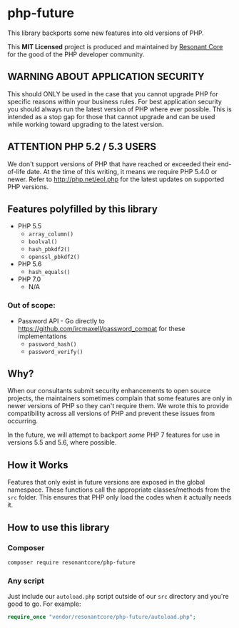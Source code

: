# php-future

This library backports some new features into old versions of PHP.

This **MIT Licensed** project is produced and maintained by [Resonant Core](https://resonantcore.net) for the good of the PHP developer community.

## WARNING ABOUT APPLICATION SECURITY

This should ONLY be used in the case that you cannot upgrade PHP for specific reasons within your business rules. For best application security you should always run the latest version of PHP where ever possible. This is intended as a stop gap for those that cannot upgrade and can be used while working toward upgrading to the latest version.

## ATTENTION PHP 5.2 / 5.3 USERS

We don't support versions of PHP that have reached or exceeded their end-of-life date.
At the time of this writing, it means we require PHP 5.4.0 or newer.
Refer to http://php.net/eol.php for the latest updates on supported PHP versions.

## Features polyfilled by this library

* PHP 5.5
  * `array_column()`
  * `boolval()`
  * `hash_pbkdf2()`
  * `openssl_pbkdf2()`
* PHP 5.6
  * `hash_equals()`
* PHP 7.0
  * N/A

### Out of scope:

* Password API - Go directly to https://github.com/ircmaxell/password_compat for these implementations
  * `password_hash()`
  * `password_verify()`

## Why?

When our consultants submit security enhancements to open source projects, the
maintainers sometimes complain that some features are only in newer versions of 
PHP so they can't require them. We wrote this to provide compatibility across
all versions of PHP and prevent these issues from occurring.

In the future, we will attempt to backport *some* PHP 7 features for use in
versions 5.5 and 5.6, where possible.

## How it Works

Features that only exist in future versions are exposed in the global namespace.
These functions call the appropriate classes/methods from the `src` folder. This
ensures that PHP only load the codes when it actually needs it.

## How to use this library

### Composer

```sh
composer require resonantcore/php-future
```

### Any script

Just include our `autoload.php` script outside of our `src` directory and you're
good to go. For example:

```php
require_once "vendor/resonantcore/php-future/autoload.php";
```
